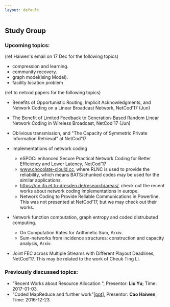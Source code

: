 ```yaml
---
layout: default
---
```


## Study Group

### Upcoming topics:

(ref Haiwen's email on 17 Dec for the following topics)

- compression and learning.
- community recovery.
- graph model(Ising Model).
- facility location problem 

(ref to netcod papers for the following topics)

- Benefits of Opportunistic Routing, Implicit Acknowledgments, and Network Coding on a Linear Broadcast Network, NetCod'17 (Jun)
- The Benefit of Limited Feedback to Generation-Based Random Linear Network Coding in Wireless Broadcast, NetCod'17 (Jun)
- Oblivious transmission, and "The Capacity of Symmetric Private Information Retrieval" at NetCod'17
- Implementations of network coding
  - eSPOC: enhanced Secure Practical Network Coding for Better Efficiency and Lower Latency, NetCod'17
  - www.chocolate-clould.cc, where RLNC is used to provide the reliability, which means BATS/chunked codes may be used for the similar applications.
  - https://cn.ifn.et.tu-dresden.de/research/areas/, check out the recent works about network coding implementations in europe. 
  - Network Coding to Provide Reliable Communications in Powerline. This was not presented at NetCod'17, but we may check out their works.
- Network function computation, graph entropy and coded distrubuted computing. 
  - On Computation Rates for Arithmetic Sum, Arxiv.
  - Sum-networks from incidence structures: construction and capacity analysis, Arxiv.

- Joint FEC across Multiple Streams with Different Playout Deadlines, NetCod'17.  This may be related to the work of Cheuk Ting Li.

### Previously discussed topics:

- "Recent Works about Resource Allocation ", Presentor: **Liu Yu**; Time: 2017-01-03.
- "Coded MapReduce and further work"\[[ppt](CodedDistributedComputing.pptx)\], Presentor: **Cao Haiwen**; Time: 2016-12-23.
